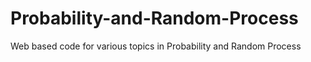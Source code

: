# Probability-and-Random-Process
Web based code for various topics in Probability and Random Process
